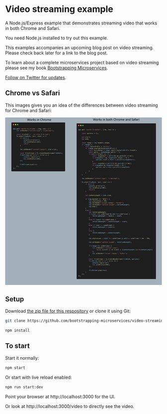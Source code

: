 # Video streaming example

A Node.js/Express example that demonstrates streaming video that works in both Chrome and Safari.

You need Node.js installed to try out this example.

This examples accompanies an upcoming blog post on video streaming. Please check back later for a link to the blog post.

To learn about a complete microservices project based on video streaming please see my book [Bootstrapping Microservices](http://bit.ly/2o0aDsP).

[Follow on Twitter for updates](https://twitter.com/ashleydavis75).

## Chrome vs Safari

This images gives you an idea of the differences between video streaming for Chrome and Safari:

![Chrome vs Safari](images/video%20streaming%20in%20safari.png)

## Setup

Download [the zip file for this respository](https://github.com/bootstrapping-microservices/video-streaming-example/archive/master.zip) or clone it using Git:

```bash
git clone https://github.com/bootstrapping-microservices/video-streaming-example.git
```

```bash
npm install
```

## To start

Start it normally:

```bash
npm start
```

Or start with live reload enabled:

```bash
npm run start:dev
```

Point your browser at http://localhost:3000 for the UI.

Or look at http://localhost:3000/video to directly see the video.